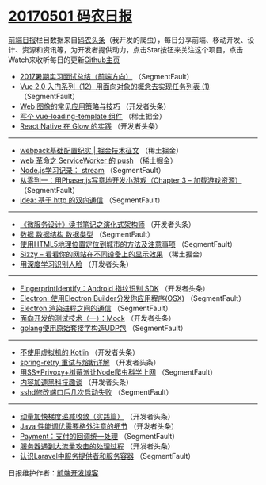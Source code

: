 # [20170501 码农日报](https://toutiao.qdkfweb.cn/date/2017/05/01)

[前端日报](https://qdkfweb.cn/c/news)栏目数据来自[码农头条](https://toutiao.qdkfweb.cn/)（我开发的爬虫），每日分享前端、移动开发、设计、资源和资讯等，为开发者提供动力，点击Star按钮来关注这个项目，点击Watch来收听每日的更新[Github主页](https://github.com/kujian/frontendDaily)
* [2017暑期实习面试总结（前端方向）](https://toutiao.qdkfweb.cn/36649.html) （SegmentFault）
* [Vue 2.0 入门系列（12）用面向对象的概念去实现任务列表 (1)](https://toutiao.qdkfweb.cn/36653.html) （SegmentFault）
* [Web 图像的常见应用策略与技巧](https://toutiao.qdkfweb.cn/36665.html) （开发者头条）
* [写个 vue-loading-template 组件](https://toutiao.qdkfweb.cn/36635.html) （稀土掘金）
* [React Native 在 Glow 的实践](https://toutiao.qdkfweb.cn/36671.html) （开发者头条）

***
* [webpack基础配置纪实 | 掘金技术征文](https://toutiao.qdkfweb.cn/36636.html) （稀土掘金）
* [web 革命之 ServiceWorker 的 push](https://toutiao.qdkfweb.cn/36633.html) （稀土掘金）
* [Node.js学习记录： stream](https://toutiao.qdkfweb.cn/36648.html) （SegmentFault）
* [从零到一：用Phaser.js写意地开发小游戏（Chapter 3 &#8211; 加载游戏资源）](https://toutiao.qdkfweb.cn/36641.html) （SegmentFault）
* [idea: 基于 http 的双向通信](https://toutiao.qdkfweb.cn/36655.html) （SegmentFault）

***
* [《微服务设计》读书笔记之演化式架构师](https://toutiao.qdkfweb.cn/36666.html) （开发者头条）
* [数据 数据结构 数据类型](https://toutiao.qdkfweb.cn/36657.html) （SegmentFault）
* [使用HTML5地理位置定位到城市的方法及注意事项](https://toutiao.qdkfweb.cn/36647.html) （SegmentFault）
* [Sizzy &#8211; 看看你的网站在不同设备上的显示效果](https://toutiao.qdkfweb.cn/36634.html) （稀土掘金）
* [用深度学习识别人脸](https://toutiao.qdkfweb.cn/36672.html) （开发者头条）

***
* [FingerprintIdentify：Android 指纹识别 SDK](https://toutiao.qdkfweb.cn/36673.html) （开发者头条）
* [Electron: 使用Electron Builder分发你应用程序(OSX)](https://toutiao.qdkfweb.cn/36656.html) （SegmentFault）
* [Electron 渲染进程之间的通信](https://toutiao.qdkfweb.cn/36658.html) （SegmentFault）
* [面向开发的测试技术（一）：Mock](https://toutiao.qdkfweb.cn/36670.html) （开发者头条）
* [golang使用原始套接字构造UDP包](https://toutiao.qdkfweb.cn/36652.html) （SegmentFault）

***
* [不使用虚拟机的 Kotlin](https://toutiao.qdkfweb.cn/36674.html) （开发者头条）
* [spring-retry 重试与熔断详解](https://toutiao.qdkfweb.cn/36664.html) （开发者头条）
* [用SS+Privoxy+树莓派让Node爬虫科学上网](https://toutiao.qdkfweb.cn/36643.html) （SegmentFault）
* [内容加速黑科技趣谈](https://toutiao.qdkfweb.cn/36667.html) （开发者头条）
* [sshd修改端口后几次启动失败](https://toutiao.qdkfweb.cn/36646.html) （SegmentFault）

***
* [动量加快梯度递减收敛（实践篇）](https://toutiao.qdkfweb.cn/36669.html) （开发者头条）
* [Java 性能调优需要格外注意的细节](https://toutiao.qdkfweb.cn/36659.html) （开发者头条）
* [Payment：支付的回调统一处理](https://toutiao.qdkfweb.cn/36651.html) （SegmentFault）
* [服务器遇到大流量攻击的处理过程](https://toutiao.qdkfweb.cn/36662.html) （开发者头条）
* [认识Laravel中服务提供者和服务容器](https://toutiao.qdkfweb.cn/36654.html) （SegmentFault）

日报维护作者：[前端开发博客](https://qdkfweb.cn/) 